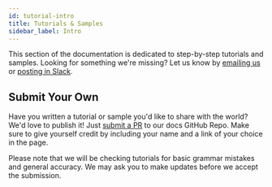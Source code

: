 ```yaml
---
id: tutorial-intro
title: Tutorials & Samples
sidebar_label: Intro
---
```


This section of the documentation is dedicated to step-by-step tutorials and samples. Looking for something we're missing? Let us know by [emailing us](mailto:feedback@darklang.com) or [posting in Slack](https://darklang.com/slack-invite).

## Submit Your Own

Have you written a tutorial or sample you'd like to share with the world? We'd love to publish it! Just [submit a PR](https://github.com/darklang/docs/pulls) to our docs GitHub Repo. Make sure to give yourself credit by including your name and a link of your choice in the page.

Please note that we will be checking tutorials for basic grammar mistakes and general accuracy. We may ask you to make updates before we accept the submission.

